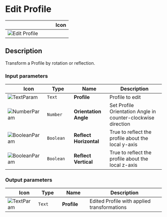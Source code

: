 # Edit Profile
<!--- This file has been auto-generated, do not change it manually! Edit the generator here: https://github.com/arup-group/GSA-Grasshopper/tree/main/DocsGeneration --->

|<img width="150"/> Icon |
| ----------- |
|![Edit Profile](./images/EditProfile.png) |

## Description

Transform a Profile by rotation or reflection.

### Input parameters

|<img width="20"/> Icon |<img width="200"/> Type |<img width="200"/> Name |<img width="1000"/> Description |
| ----------- | ----------- | ----------- | ----------- |
|![TextParam](./images/TextParam.png) |`Text` |**Profile** |Profile to edit |
|![NumberParam](./images/NumberParam.png) |`Number` |**Orientation Angle** |Set Profile Orientation Angle in counter-clockwise direction |
|![BooleanParam](./images/BooleanParam.png) |`Boolean` |**Reflect Horizontal** |True to reflect the profile about the local y-axis |
|![BooleanParam](./images/BooleanParam.png) |`Boolean` |**Reflect Vertical** |True to reflect the profile about the local z-axis |

### Output parameters

|<img width="20"/> Icon |<img width="200"/> Type |<img width="200"/> Name |<img width="1000"/> Description |
| ----------- | ----------- | ----------- | ----------- |
|![TextParam](./images/TextParam.png) |`Text` |**Profile** |Edited Profile with applied transformations |
